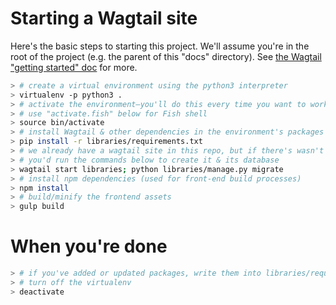 # Starting a Wagtail site

Here's the basic steps to starting this project. We'll assume you're in the root of the project (e.g. the parent of this "docs" directory). See [the Wagtail "getting started" doc](http://docs.wagtail.io/en/v1.10.1/getting_started/tutorial.html) for more.

```sh
> # create a virtual environment using the python3 interpreter
> virtualenv -p python3 .
> # activate the environment—you'll do this every time you want to work on the project
> # use "activate.fish" below for Fish shell
> source bin/activate
> # install Wagtail & other dependencies in the environment's packages
> pip install -r libraries/requirements.txt
> # we already have a wagtail site in this repo, but if there's wasn't one
> # you'd run the commands below to create it & its database
> wagtail start libraries; python libraries/manage.py migrate
> # install npm dependencies (used for front-end build processes)
> npm install
> # build/minify the frontend assets
> gulp build
```

# When you're done

```sh
> # if you've added or updated packages, write them into libraries/requirements.txt
> # turn off the virtualenv
> deactivate
```
